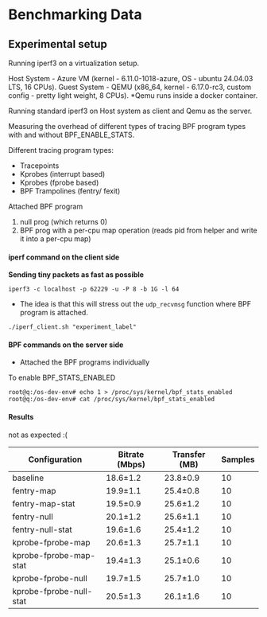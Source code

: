# Benchmarking Data

## Experimental setup

Running iperf3 on a virtualization setup.

Host System - Azure VM (kernel - 6.11.0-1018-azure, OS - ubuntu 24.04.03 LTS, 16 CPUs).
Guest System - QEMU (x86_64, kernel - 6.17.0-rc3, custom config - pretty light weight, 8 CPUs).
*Qemu runs inside a docker container.

Running standard iperf3 on Host system as client and Qemu as the server.

Measuring the overhead of different types of tracing BPF program types with and
without BPF_ENABLE_STATS.

Different tracing program types:
- Tracepoints
- Kprobes (interrupt based)
- Kprobes (fprobe based)
- BPF Trampolines (fentry/ fexit)

Attached BPF program
1. null prog (which returns 0)
2. BPF prog with a per-cpu map operation (reads pid from helper and write it
   into a per-cpu map)

#### iperf command on the client side

**Sending tiny packets as fast as possible**

```
iperf3 -c localhost -p 62229 -u -P 8 -b 1G -l 64
```

- The idea is that this will stress out the `udp_recvmsg` function where BPF
  program is attached.

```
./iperf_client.sh "experiment_label"
```

#### BPF commands on the server side
- Attached the BPF programs individually

To enable BPF_STATS_ENABLED
```
root@q:/os-dev-env# echo 1 > /proc/sys/kernel/bpf_stats_enabled   
root@q:/os-dev-env# cat /proc/sys/kernel/bpf_stats_enabled 
```

#### Results

not as expected :(


| Configuration | Bitrate (Mbps) | Transfer (MB) | Samples |
|---------------|----------------|---------------|---------|
| baseline | 18.6±1.2 | 23.8±0.9 | 10 |
| fentry-map | 19.9±1.1 | 25.4±0.8 | 10 |
| fentry-map-stat | 19.5±0.9 | 25.6±1.2 | 10 |
| fentry-null | 20.1±1.2 | 25.6±1.1 | 10 |
| fentry-null-stat | 19.6±1.6 | 25.4±1.2 | 10 |
| kprobe-fprobe-map | 20.6±1.3 | 25.7±1.1 | 10 |
| kprobe-fprobe-map-stat | 19.4±1.3 | 25.1±0.6 | 10 |
| kprobe-fprobe-null | 19.7±1.5 | 25.7±1.0 | 10 |
| kprobe-fprobe-null-stat | 20.5±1.3 | 26.1±1.6 | 10 |


